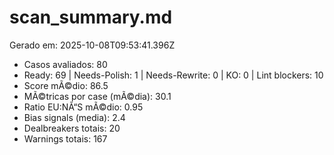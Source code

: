 # scan_summary.md
Gerado em: 2025-10-08T09:53:41.396Z

- Casos avaliados: 80
- Ready: 69 | Needs-Polish: 1 | Needs-Rewrite: 0 | KO: 0 | Lint blockers: 10
- Score mÃ©dio: 86.5
- MÃ©tricas por case (mÃ©dia): 30.1
- Ratio EU:NÃ“S mÃ©dio: 0.95
- Bias signals (media): 2.4
- Dealbreakers totais: 20
- Warnings totais: 167
